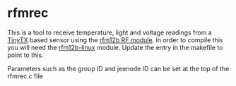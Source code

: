 rfmrec
======

This is a tool to receive temperature, light and voltage readings from a [TinyTX](http://nathan.chantrell.net/tinytx-wireless-sensor/) based sensor using the [rfm12b RF module](http://www.hoperf.com/upload/rf/rfm12b.pdf). In order to compile this you will need the [rfm12b-linux](https://github.com/gkaindl/rfm12b-linux) module. Update the entry in the makefile to point to this.

Parameters such as the group ID and jeenode ID can be set at the top of the rfmrec.c file
